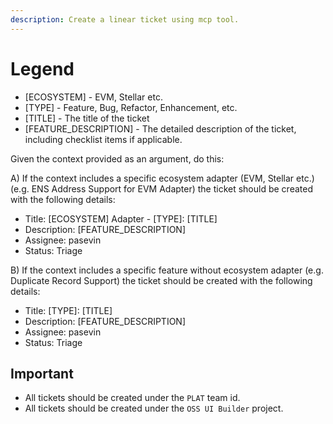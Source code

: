 ```yaml
---
description: Create a linear ticket using mcp tool.
---
```


# Legend

- [ECOSYSTEM] - EVM, Stellar etc.
- [TYPE] - Feature, Bug, Refactor, Enhancement, etc.
- [TITLE] - The title of the ticket
- [FEATURE_DESCRIPTION] - The detailed description of the ticket, including checklist items if applicable.

Given the context provided as an argument, do this:

A) If the context includes a specific ecosystem adapter (EVM, Stellar etc.) (e.g. ENS Address Support for EVM Adapter) the ticket should be created with the following details:

- Title: [ECOSYSTEM] Adapter - [TYPE]: [TITLE]
- Description: [FEATURE_DESCRIPTION]
- Assignee: pasevin
- Status: Triage

B) If the context includes a specific feature without ecosystem adapter (e.g. Duplicate Record Support) the ticket should be created with the following details:

- Title: [TYPE]: [TITLE]
- Description: [FEATURE_DESCRIPTION]
- Assignee: pasevin
- Status: Triage

## Important

- All tickets should be created under the `PLAT` team id.
- All tickets should be created under the `OSS UI Builder` project.
